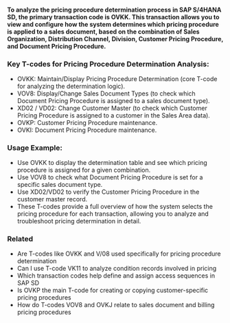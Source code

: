 

#### To analyze the pricing procedure determination process in SAP S/4HANA SD, the primary transaction code is OVKK. This transaction allows you to view and configure how the system determines which pricing procedure is applied to a sales document, based on the combination of Sales Organization, Distribution Channel, Division, Customer Pricing Procedure, and Document Pricing Procedure.

### Key T-codes for Pricing Procedure Determination Analysis:

* OVKK: Maintain/Display Pricing Procedure Determination (core T-code for analyzing the determination logic).
* VOV8: Display/Change Sales Document Types (to check which Document Pricing Procedure is assigned to a sales document type).
* XD02 / VD02: Change Customer Master (to check which Customer Pricing Procedure is assigned to a customer in the Sales Area data).
* OVKP: Customer Pricing Procedure maintenance.
* OVKI: Document Pricing Procedure maintenance.

### Usage Example:

* Use OVKK to display the determination table and see which pricing procedure is assigned for a given combination.
* Use VOV8 to check what Document Pricing Procedure is set for a specific sales document type.
* Use XD02/VD02 to verify the Customer Pricing Procedure in the customer master record.
* These T-codes provide a full overview of how the system selects the pricing procedure for each transaction, allowing you to analyze and troubleshoot pricing determination in detail.

### Related
* Are T-codes like OVKK and V/08 used specifically for pricing procedure determination
* Can I use T-code VK11 to analyze condition records involved in pricing
* Which transaction codes help define and assign access sequences in SAP SD
* Is OVKP the main T-code for creating or copying customer-specific pricing procedures
* How do T-codes VOV8 and OVKJ relate to sales document and billing pricing procedures
